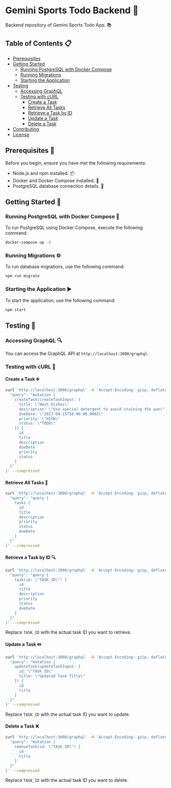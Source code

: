# Gemini Sports Todo Backend 🚀

Backend repository of Gemini Sports Todo App. 📚

## Table of Contents 📋

- [Prerequisites](#prerequisites)
- [Getting Started](#getting-started)
  - [Running PostgreSQL with Docker Compose](#running-postgresql-with-docker-compose)
  - [Running Migrations](#running-migrations)
  - [Starting the Application](#starting-the-application)
- [Testing](#testing)
  - [Accessing GraphQL](#accessing-graphql)
  - [Testing with cURL](#testing-with-curl)
    - [Create a Task](#create-a-task)
    - [Retrieve All Tasks](#retrieve-all-tasks)
    - [Retrieve a Task by ID](#retrieve-a-task-by-id)
    - [Update a Task](#update-a-task)
    - [Delete a Task](#delete-a-task)
- [Contributing](#contributing)
- [License](#license)

## Prerequisites 📝

Before you begin, ensure you have met the following requirements:

- Node.js and npm installed. 📦
- Docker and Docker Compose installed. 🐳
- PostgreSQL database connection details. 🐘

## Getting Started 🏁

### Running PostgreSQL with Docker Compose 🐳

To run PostgreSQL using Docker Compose, execute the following command:

```bash
docker-compose up -d
```

### Running Migrations ⚙️

To run database migrations, use the following command:

```bash
npm run migrate
```

### Starting the Application ▶️

To start the application, use the following command:

```bash
npm start
```

## Testing 🧪

### Accessing GraphQL 🔍

You can access the GraphQL API at `http://localhost:3000/graphql`.

### Testing with cURL 🚀

#### Create a Task ➕

```bash
curl 'http://localhost:3000/graphql' -H 'Accept-Encoding: gzip, deflate, br' -H 'Content-Type: application/json' -H 'Accept: application/json' -H 'Connection: keep-alive' -H 'DNT: 1' -H 'Origin: http://localhost:3000' --data-binary '{
  "query": "mutation {
    createTask(createTaskInput: {
      title: \"Wash Dishes\"
      description: \"Use special detergent to avoid staining the pan\"
      dueDate: \"2023-09-15T18:00:00.000Z\"
      priority: \"HIGH\"
      status: \"TODO\"
    }) {
      id
      title
      description
      dueDate
      priority
      status
    }
  }"
}' --compressed

```

#### Retrieve All Tasks 📃

```bash
curl 'http://localhost:3000/graphql' -H 'Accept-Encoding: gzip, deflate, br' -H 'Content-Type: application/json' -H 'Accept: application/json' -H 'Connection: keep-alive' -H 'DNT: 1' -H 'Origin: http://localhost:3000' --data-binary '{
  "query": "query {
    tasks {
      id
      title
      description
      priority
      status
      dueDate
    }
  }"
}' --compressed

```

#### Retrieve a Task by ID 🔍

```bash
curl 'http://localhost:3000/graphql' -H 'Accept-Encoding: gzip, deflate, br' -H 'Content-Type: application/json' -H 'Accept: application/json' -H 'Connection: keep-alive' -H 'DNT: 1' -H 'Origin: http://localhost:3000' --data-binary '{
  "query": "query {
    task(id: \"TASK_ID\") {
      id
      title
      description
      priority
      status
      dueDate
    }
  }"
}' --compressed

```

Replace `TASK_ID` with the actual task ID you want to retrieve.

#### Update a Task ✏️

```bash
curl 'http://localhost:3000/graphql' -H 'Accept-Encoding: gzip, deflate, br' -H 'Content-Type: application/json' -H 'Accept: application/json' -H 'Connection: keep-alive' -H 'DNT: 1' -H 'Origin: http://localhost:3000' --data-binary '{
  "query": "mutation {
    updateTask(updateTaskInput: {
      id: \"TASK_ID\"
      title: \"Updated Task Title\"
    }) {
      id
      title
    }
  }"
}' --compressed
```

Replace `TASK_ID` with the actual task ID you want to update.

#### Delete a Task ❌

```bash
curl 'http://localhost:3000/graphql' -H 'Accept-Encoding: gzip, deflate, br' -H 'Content-Type: application/json' -H 'Accept: application/json' -H 'Connection: keep-alive' -H 'DNT: 1' -H 'Origin: http://localhost:3000' --data-binary '{
  "query": "mutation {
    removeTask(id: \"TASK_ID\") {
      id
      title
    }
  }"
}' --compressed
```

Replace `TASK_ID` with the actual task ID you want to delete.
